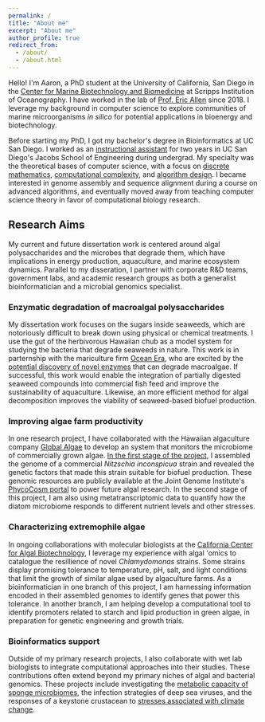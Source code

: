 ```yaml
---
permalink: /
title: "About me"
excerpt: "About me"
author_profile: true
redirect_from: 
  - /about/
  - /about.html
---
```


Hello! I'm Aaron, a PhD student at the University of California, San Diego in the [Center for Marine Biotechnology and Biomedicine](https://scripps.ucsd.edu/cmbb)
at Scripps Institution of Oceanography. I have worked in the lab of [Prof. Eric Allen](https://eallen.scrippsprofiles.ucsd.edu/) since 2018.
I leverage my background in computer science to explore communities of marine microorganisms <i>in silico</i> for potential applications in bioenergy and biotechnology.

Before starting my PhD, I got my bachelor's degree in Bioinformatics at UC San Diego. I worked as an [instructional assistant](/teaching/) for two years in UC San Diego's Jacobs School of Engineering
during undergrad. My specialty was the theoretical bases of computer science, with a focus on [discrete mathematics](/teaching/CSE20), [computational complexity](/teaching/CSE21), and [algorithm design](/teaching/CSE101).
I became interested in genome assembly and sequence alignment during a course on advanced algorithms, and eventually moved away from teaching computer science theory in favor of computational biology research.

## Research Aims
My current and future dissertation work is centered around algal polysaccharides and the microbes that degrade them, which have implications in
energy production, aquaculture, and marine ecosystem dynamics. Parallel to my disseration, I partner with corporate R&D teams, government labs, 
and academic research groups as both a generalist bioinformatician and a microbial genomics specialist.

### Enzymatic degradation of macroalgal polysaccharides
My dissertation work focuses on the sugars inside seaweeds, which are notoriously difficult to break down using physical or chemical treatments. I use the gut of the
herbivorous Hawaiian chub as a model system for studying the bacteria that degrade seaweeds in nature. This work is in parternship with the mariculture firm [Ocean Era](http://ocean-era.com/),
who are excited by the [potential discovery of novel enzymes](/publications/Krumbs2023) that can degrade macroalgae. If successful, this work would enable the integration of partially digested
seaweed compounds into commercial fish feed and improve the sustainability of aquaculture. Likewise, an more efficient method for algal decomposition improves
the viability of seaweed-based biofuel production.

### Improving algae farm productivity
In one research project, I have collaborated with the Hawaiian algaculture company [Global Algae](https://www.globalgae.com/)
to develop an system that monitors the microbiome of commercially grown algae. [In the first stage of the project](/publications/AlgaeGenome2021), I
assembled the genome of a commercial <i>Nitzschia inconspicua</i> strain and revealed 
the genetic factors that made this strain suitable for biofuel production. These genomic resources are publicly available at the Joint Genome Institute's
[PhycoCosm portal](https://phycocosm.jgi.doe.gov/Nithil2/Nithil2.home.html) to power future algal research. In the second stage of this project,
I am also using metatranscriptomic data to quantify how the diatom microbiome responds to different nutrient levels and other stresses.
 
### Characterizing extremophile algae
In ongoing collaborations with molecular biologists at the [California Center for Algal Biotechnology](https://algae.ucsd.edu/), 
I leverage my experience with algal 'omics to catalogue the resillience of novel <i>Chlamydomonas</i> strains. Some strains display 
promising tolerance to temperature, pH, salt, and light conditions that limit the growth of similar algae used by algaculture farms.
As a bioinformatician in one branch of this project, I am harnessing information encoded in their assembled genomes to identify genes that 
power this tolerance. In another branch, I am helping develop a computational tool to identify promoters related to starch and lipid production
in green algae, in preparation for genetic engineering and growth trials.

### Bioinformatics support
Outside of my primary research projects, I also collaborate with wet lab biologists to integrate computational approaches into their studies. 
These contributions often extend beyond my primary niches of algal and bacterial genomics. These projects include investigating 
the [metabolic capacity of sponge microbiomes](/publications/SpongeMicrobes2020), the infection strategies of deep sea viruses, and the responses 
of a keystone crustacean to [stresses associated with climate change](/publications/DaphniaPulicaria2022).